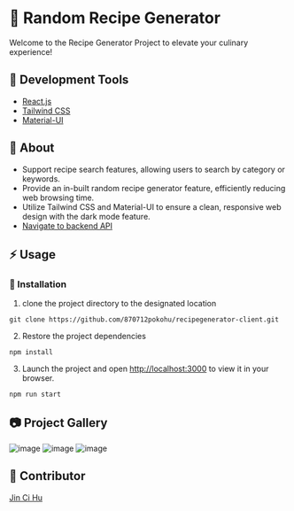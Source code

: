 # 🍜 Random Recipe Generator 

Welcome to the Recipe Generator Project to elevate your culinary experience!
## 🧰  Development Tools
  - [React.js](https://react.dev/)
  - [Tailwind CSS](https://tailwindcss.com/)
  - [Material-UI](https://mui.com/)

##  :beginner: About
- Support recipe search features, allowing users to search by category or keywords.
- Provide an in-built random recipe generator feature, efficiently reducing web browsing time. 
- Utilize Tailwind CSS and Material-UI to ensure a clean, responsive web design with the dark mode feature.
- [Navigate to backend API](https://github.com/870712pokohu/recipegenerator-api_csharp)

## :zap: Usage

###  :electric_plug: Installation
1. clone the project directory to the designated location
```
git clone https://github.com/870712pokohu/recipegenerator-client.git
```
2. Restore the project dependencies
```
npm install
```
3. Launch the project and open [http://localhost:3000](http://localhost:3000) to view it in your browser.
```
npm run start
```
## 📷 Project Gallery
![image](https://github.com/870712pokohu/recipegenerator-client/assets/46664953/2baecd4d-e906-4b1d-afa6-db51a9486c79)
![image](https://github.com/870712pokohu/recipegenerator-client/assets/46664953/0d06d975-b776-447c-a41d-e91ca6bb0e2c)
![image](https://github.com/870712pokohu/recipegenerator-client/assets/46664953/a01aa230-030a-4af2-988e-678e44a0249b)


## 👨 Contributor
[Jin Ci Hu](https://github.com/870712pokohu)




